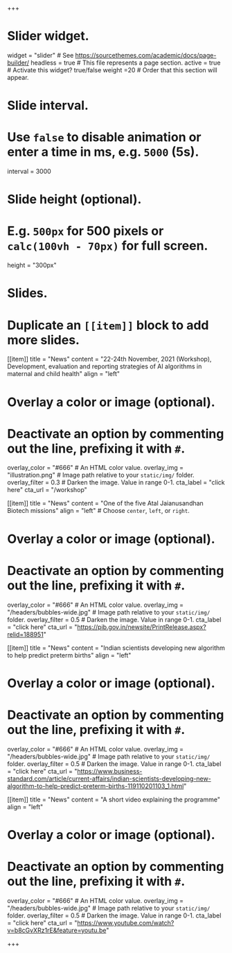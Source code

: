 +++
# Slider widget.
widget = "slider"  # See https://sourcethemes.com/academic/docs/page-builder/
headless = true  # This file represents a page section.
active = true # Activate this widget? true/false
weight =20 # Order that this section will appear.

# Slide interval.
# Use `false` to disable animation or enter a time in ms, e.g. `5000` (5s).
interval = 3000

# Slide height (optional).
# E.g. `500px` for 500 pixels or `calc(100vh - 70px)` for full screen.
height = "300px"

# Slides.
# Duplicate an `[[item]]` block to add more slides.
[[item]]
  title = "News"
  content = "22-24th November, 2021 (Workshop), Development, evaluation and reporting strategies of AI algorithms in maternal and child health"
  align = "left"

  # Overlay a color or image (optional).
  #   Deactivate an option by commenting out the line, prefixing it with `#`.
  overlay_color = "#666"  # An HTML color value.
  overlay_img = "illustration.png"  # Image path relative to your `static/img/` folder.
  overlay_filter = 0.3  # Darken the image. Value in range 0-1.
  cta_label = "click here"
  cta_url = "/workshop"
  
[[item]]
  title = "News"
  content = "One of the five Atal Jaianusandhan Biotech missions"
  align = "left"  # Choose `center`, `left`, or `right`.

  # Overlay a color or image (optional).
  #   Deactivate an option by commenting out the line, prefixing it with `#`.
  overlay_color = "#666"  # An HTML color value.
  overlay_img = "/headers/bubbles-wide.jpg"  # Image path relative to your `static/img/` folder.
  overlay_filter = 0.5  # Darken the image. Value in range 0-1.
  cta_label = "click here"
  cta_url = "https://pib.gov.in/newsite/PrintRelease.aspx?relid=188951"

[[item]]
  title = "News"
  content = "Indian scientists developing new algorithm to help predict preterm births"
  align = "left"

  # Overlay a color or image (optional).
  #   Deactivate an option by commenting out the line, prefixing it with `#`.
  overlay_color = "#666"  # An HTML color value.
  overlay_img = "/headers/bubbles-wide.jpg"  # Image path relative to your `static/img/` folder.
  overlay_filter = 0.5  # Darken the image. Value in range 0-1.
  cta_label = "click here"
  cta_url = "https://www.business-standard.com/article/current-affairs/indian-scientists-developing-new-algorithm-to-help-predict-preterm-births-119110201103_1.html"


[[item]]
  title = "News"
  content = "A short video explaining the programme"
  align = "left"

  # Overlay a color or image (optional).
  #   Deactivate an option by commenting out the line, prefixing it with `#`.
  overlay_color = "#666"  # An HTML color value.
  overlay_img = "/headers/bubbles-wide.jpg"  # Image path relative to your `static/img/` folder.
  overlay_filter = 0.5  # Darken the image. Value in range 0-1.
  cta_label = "click here"
  cta_url = "https://www.youtube.com/watch?v=b8cGvXRz1rE&feature=youtu.be"
  
  
+++
